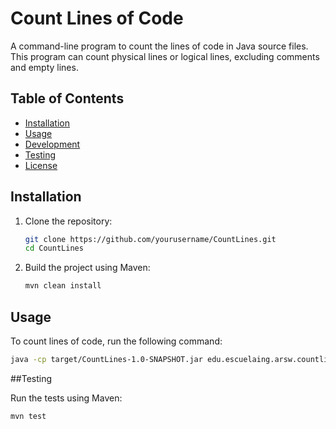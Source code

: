 # Count Lines of Code

A command-line program to count the lines of code in Java source files. This program can count physical lines or logical lines, excluding comments and empty lines.

## Table of Contents

- [Installation](#installation)
- [Usage](#usage)
- [Development](#development)
- [Testing](#testing)
- [License](#license)

## Installation

1. Clone the repository:
    ```bash
    git clone https://github.com/yourusername/CountLines.git
    cd CountLines
    ```

2. Build the project using Maven:
    ```bash
    mvn clean install
    ```

## Usage

To count lines of code, run the following command:

```bash
java -cp target/CountLines-1.0-SNAPSHOT.jar edu.escuelaing.arsw.countlines.Main <phy|loc> <file or directory>
```

##Testing

Run the tests using Maven:
```bash
mvn test
```
